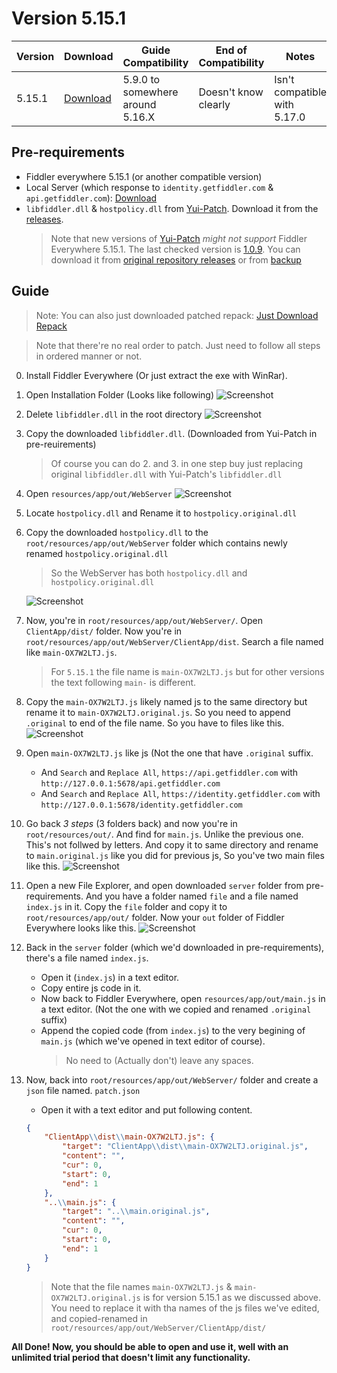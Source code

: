 # Version 5.15.1

| Version | Download                         | Guide Compatibility              | End of Compatibility | Notes                        |
| ------- | -------------------------------- | -------------------------------- | -------------------- | ---------------------------- |
| 5.15.1  | [Download](https://rb.gy/abawou) | 5.9.0 to somewhere around 5.16.X | Doesn't know clearly | Isn't compatible with 5.17.0 |


## Pre-requirements
  - Fiddler everywhere 5.15.1 (or another compatible version)
  - Local Server (which response to `identity.getfiddler.com` & `api.getfiddler.com`): [Download](./server/)
  - `libfiddler.dll` & `hostpolicy.dll` from [Yui-Patch](https://github.com/project-Yui/Yui-patch). Download it from the [releases](https://github.com/project-Yui/Yui-patch/releases/tag/v1.0.9).
    > Note that new versions of [Yui-Patch](https://github.com/project-Yui/Yui-patch) *might not support* Fiddler Everywhere 5.15.1. The last checked version is [1.0.9](https://github.com/project-Yui/Yui-patch/tree/v1.0.9). You can download it from [original repository releases](https://github.com/project-Yui/Yui-patch/releases/tag/v1.0.9) or from [backup](https://rb.gy/8f75nl)

## Guide
  > Note: You can also just downloaded patched repack: [Just Download Repack](https://www.dropbox.com/scl/fi/d9nuu9pk4a24lmz0q1htq/Fiddler-Everywhere-5.15.1-Cracked.zip?rlkey=kcj8ky0dmh98suuwm6sbll2q9&st=1tsthdl3&dl=1)
  
  > Note that there're no real order to patch. Just need to follow all steps in ordered manner or not.

  0. Install Fiddler Everywhere (Or just extract the exe with WinRar).
  1. Open Installation Folder (Looks like following)
     ![Screenshot](https://github.com/user-attachments/assets/5d09eaf8-b412-483e-a715-c0bbdf3106f2)
  
  2. Delete `libfiddler.dll` in the root directory
     ![Screenshot](https://github.com/user-attachments/assets/2f599f7c-5ca2-4eab-ae33-e396de856a82)
  
  3. Copy the downloaded `libfiddler.dll`. (Downloaded from Yui-Patch in pre-reuirements)
     > Of course you can do 2. and 3. in one step buy just replacing original `libfiddler.dll` with Yui-Patch's `libfiddler.dll`
  
  4. Open `resources/app/out/WebServer`
     ![Screenshot](https://github.com/user-attachments/assets/f85a8806-b47a-4180-9f96-3a8b7422f14d)

  5. Locate `hostpolicy.dll` and Rename it to `hostpolicy.original.dll`
  6. Copy the downloaded `hostpolicy.dll` to the `root/resources/app/out/WebServer` folder which contains newly renamed `hostpolicy.original.dll`
     > So the WebServer has both `hostpolicy.dll` and `hostpolicy.original.dll`
     
     ![Screenshot](https://github.com/user-attachments/assets/399401b3-2977-483c-85b9-29a544ce026c)

  7. Now, you're in `root/resources/app/out/WebServer/`. Open `ClientApp/dist/` folder. Now you're in `root/resources/app/out/WebServer/ClientApp/dist`. Search a file named like `main-OX7W2LTJ.js`.
     > For `5.15.1` the file name is `main-OX7W2LTJ.js` but for other versions the text following `main-` is different.

  8. Copy the `main-OX7W2LTJ.js` likely named js to the same directory but rename it to `main-OX7W2LTJ.original.js`. So you need to append `.original` to end of the file name. So you have to files like this.
     ![Screenshot](https://github.com/user-attachments/assets/cbd5ce84-ae02-4cca-aa7e-48d54325f690)

  9. Open `main-OX7W2LTJ.js` like js (Not the one that have `.original` suffix. 
      - And `Search` and `Replace All`, `https://api.getfiddler.com` with `http://127.0.0.1:5678/api.getfiddler.com`
      - And `Search` and `Replace All`, `https://identity.getfiddler.com` with `http://127.0.0.1:5678/identity.getfiddler.com`
      
  10. Go back *3 steps* (3 folders back) and now you're in `root/resources/out/`. And find for `main.js`. Unlike the previous one. This's not follwed by letters. And copy it to same directory and rename to `main.original.js` like you did for previous js, So you've two main files like this.
      ![Screenshot](https://github.com/user-attachments/assets/2835398f-73c8-41fa-b0a0-f790008036b8)

  11. Open a new File Explorer, and open downloaded `server` folder from pre-requirements. And you have a folder named `file` and a file named `index.js` in it. Copy the `file` folder and copy it to `root/resources/app/out/` folder. Now your `out` folder of Fiddler Everywhere looks like this.
      ![Screenshot](https://github.com/user-attachments/assets/844081f2-92bc-47c0-bb14-acb24aba2793)

  11. Back in the `server` folder (which we'd downloaded in pre-requirements), there's a file named `index.js`. 
      - Open it (`index.js`) in a text editor. 
      - Copy entire js code in it.
      - Now back to Fiddler Everywhere, open `resources/app/out/main.js` in a text editor. (Not the one with we copied and renamed `.original` suffix)
      - Append the copied code (from `index.js`) to the very begining of `main.js` (which we've opened in text editor of course).
        > No need to (Actually don't) leave any spaces.
  
  12. Now, back into `root/resources/app/out/WebServer/` folder and create a `json` file named. `patch.json`
        - Open it with a text editor and put following content.
        ``` json
        {
            "ClientApp\\dist\\main-OX7W2LTJ.js": {
                "target": "ClientApp\\dist\\main-OX7W2LTJ.original.js",
                "content": "",
                "cur": 0,
                "start": 0,
                "end": 1
            },
            "..\\main.js": {
                "target": "..\\main.original.js",
                "content": "",
                "cur": 0,
                "start": 0,
                "end": 1
            }
        }
        ```
        > Note that the file names `main-OX7W2LTJ.js` & `main-OX7W2LTJ.original.js` is for version 5.15.1 as we discussed above. You need to replace it with tha names of the js files we've edited, and copied-renamed in `root/resources/app/out/WebServer/ClientApp/dist/`
   
   
**All Done! Now, you should be able to open and use it, well with an unlimited trial period that doesn't limit any functionality.**
